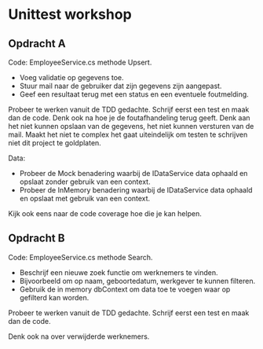 # Unittest workshop

## Opdracht A
Code: EmployeeService.cs methode Upsert.
- Voeg validatie op gegevens toe.
- Stuur mail naar de gebruiker dat zijn gegevens zijn aangepast.
- Geef een resultaat terug met een status en een eventuele foutmelding.

Probeer te werken vanuit de TDD gedachte. Schrijf eerst een test en maak dan de code.
Denk ook na hoe je de foutafhandeling terug geeft. Denk aan het niet kunnen opslaan van de gegevens, het niet kunnen versturen van de mail. 
Maakt het niet te complex het gaat uiteindelijk om testen te schrijven niet dit project te goldplaten.

Data:
- Probeer de Mock benadering waarbij de IDataService data ophaald en opslaat zonder gebruik van een context.
- Probeer de InMemory benadering waarbij de IDataService data ophaald en opslaat met gebruik van een context.

Kijk ook eens naar de code coverage hoe die je kan helpen.

## Opdracht B
Code: EmployeeService.cs methode Search.

- Beschrijf een nieuwe zoek functie om werknemers te vinden.
- Bijvoorbeeld om op naam, geboortedatum, werkgever te kunnen filteren.
- Gebruik de in memory dbContext om data toe te voegen waar op gefilterd kan worden.

Probeer te werken vanuit de TDD gedachte. Schrijf eerst een test en maak dan de code.

Denk ook na over verwijderde werknemers. 

